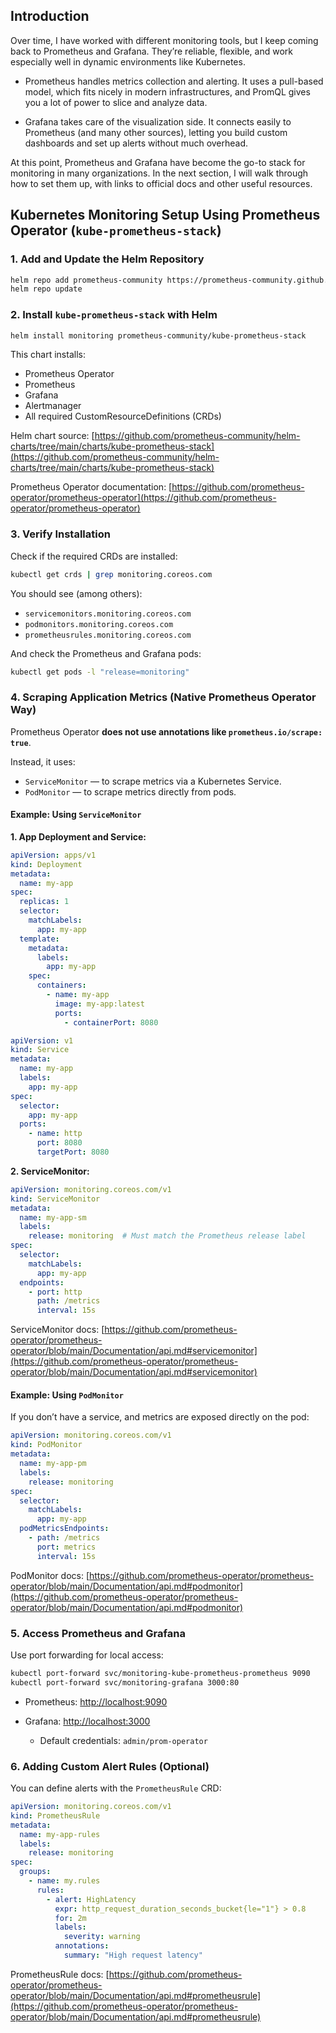 ## Introduction

Over time, I have worked with different monitoring tools, but I keep coming back to Prometheus and
Grafana. They’re reliable, flexible, and work especially well in dynamic environments like
Kubernetes.

- Prometheus handles metrics collection and alerting. It uses a pull-based model, which fits nicely
in modern infrastructures, and PromQL gives you a lot of power to slice and analyze data.

- Grafana takes care of the visualization side. It connects easily to Prometheus (and many other
sources), letting you build custom dashboards and set up alerts without much overhead.

At this point, Prometheus and Grafana have become the go-to stack for monitoring in many
organizations. In the next section, I will walk through how to set them up, with links to official
docs and other useful resources.

## Kubernetes Monitoring Setup Using Prometheus Operator (`kube-prometheus-stack`)

### 1. Add and Update the Helm Repository

```bash
helm repo add prometheus-community https://prometheus-community.github.io/helm-charts
helm repo update
```

### 2. Install `kube-prometheus-stack` with Helm

```bash
helm install monitoring prometheus-community/kube-prometheus-stack
```

This chart installs:

* Prometheus Operator
* Prometheus
* Grafana
* Alertmanager
* All required CustomResourceDefinitions (CRDs)

Helm chart source:
[https://github.com/prometheus-community/helm-charts/tree/main/charts/kube-prometheus-stack](https://github.com/prometheus-community/helm-charts/tree/main/charts/kube-prometheus-stack)

Prometheus Operator documentation:
[https://github.com/prometheus-operator/prometheus-operator](https://github.com/prometheus-operator/prometheus-operator)

### 3. Verify Installation

Check if the required CRDs are installed:

```bash
kubectl get crds | grep monitoring.coreos.com
```

You should see (among others):

* `servicemonitors.monitoring.coreos.com`
* `podmonitors.monitoring.coreos.com`
* `prometheusrules.monitoring.coreos.com`

And check the Prometheus and Grafana pods:

```bash
kubectl get pods -l "release=monitoring"
```

### 4. Scraping Application Metrics (Native Prometheus Operator Way)

Prometheus Operator **does not use annotations like `prometheus.io/scrape: true`**.

Instead, it uses:

* `ServiceMonitor` — to scrape metrics via a Kubernetes Service.
* `PodMonitor` — to scrape metrics directly from pods.

#### Example: Using `ServiceMonitor`

**1. App Deployment and Service:**

```yaml
apiVersion: apps/v1
kind: Deployment
metadata:
  name: my-app
spec:
  replicas: 1
  selector:
    matchLabels:
      app: my-app
  template:
    metadata:
      labels:
        app: my-app
    spec:
      containers:
        - name: my-app
          image: my-app:latest
          ports:
            - containerPort: 8080
```

```yaml
apiVersion: v1
kind: Service
metadata:
  name: my-app
  labels:
    app: my-app
spec:
  selector:
    app: my-app
  ports:
    - name: http
      port: 8080
      targetPort: 8080
```

**2. ServiceMonitor:**

```yaml
apiVersion: monitoring.coreos.com/v1
kind: ServiceMonitor
metadata:
  name: my-app-sm
  labels:
    release: monitoring  # Must match the Prometheus release label
spec:
  selector:
    matchLabels:
      app: my-app
  endpoints:
    - port: http
      path: /metrics
      interval: 15s
```

ServiceMonitor docs:
[https://github.com/prometheus-operator/prometheus-operator/blob/main/Documentation/api.md#servicemonitor](https://github.com/prometheus-operator/prometheus-operator/blob/main/Documentation/api.md#servicemonitor)

#### Example: Using `PodMonitor`

If you don’t have a service, and metrics are exposed directly on the pod:

```yaml
apiVersion: monitoring.coreos.com/v1
kind: PodMonitor
metadata:
  name: my-app-pm
  labels:
    release: monitoring
spec:
  selector:
    matchLabels:
      app: my-app
  podMetricsEndpoints:
    - path: /metrics
      port: metrics
      interval: 15s
```

PodMonitor docs:
[https://github.com/prometheus-operator/prometheus-operator/blob/main/Documentation/api.md#podmonitor](https://github.com/prometheus-operator/prometheus-operator/blob/main/Documentation/api.md#podmonitor)

### 5. Access Prometheus and Grafana

Use port forwarding for local access:

```bash
kubectl port-forward svc/monitoring-kube-prometheus-prometheus 9090
kubectl port-forward svc/monitoring-grafana 3000:80
```

* Prometheus: [http://localhost:9090](http://localhost:9090)
* Grafana: [http://localhost:3000](http://localhost:3000)

  * Default credentials: `admin/prom-operator`


### 6. Adding Custom Alert Rules (Optional)

You can define alerts with the `PrometheusRule` CRD:

```yaml
apiVersion: monitoring.coreos.com/v1
kind: PrometheusRule
metadata:
  name: my-app-rules
  labels:
    release: monitoring
spec:
  groups:
    - name: my.rules
      rules:
        - alert: HighLatency
          expr: http_request_duration_seconds_bucket{le="1"} > 0.8
          for: 2m
          labels:
            severity: warning
          annotations:
            summary: "High request latency"
```

PrometheusRule docs:
[https://github.com/prometheus-operator/prometheus-operator/blob/main/Documentation/api.md#prometheusrule](https://github.com/prometheus-operator/prometheus-operator/blob/main/Documentation/api.md#prometheusrule)

